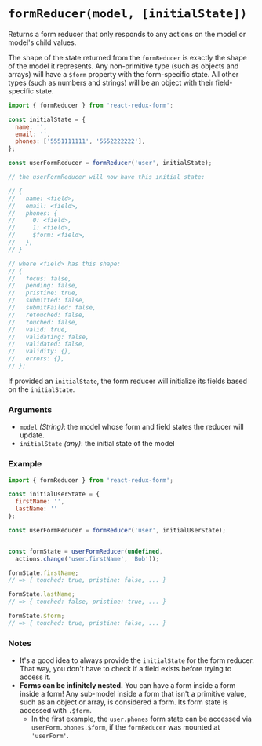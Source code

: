 # `formReducer(model, [initialState])`

Returns a form reducer that only responds to any actions on the model or model's child values.

The shape of the state returned from the `formReducer` is exactly the shape of the model it represents. Any non-primitive type (such as objects and arrays) will have a `$form` property with the form-specific state. All other types (such as numbers and strings) will be an object with their field-specific state.

```jsx
import { formReducer } from 'react-redux-form';

const initialState = {
  name: '',
  email: '',
  phones: ['5551111111', '5552222222'],
};

const userFormReducer = formReducer('user', initialState);

// the userFormReducer will now have this initial state:

// {
//   name: <field>,
//   email: <field>,
//   phones: {
//     0: <field>,
//     1: <field>,
//     $form: <field>,
//   },
// }

// where <field> has this shape:
// {
//   focus: false,
//   pending: false,
//   pristine: true,
//   submitted: false,
//   submitFailed: false,
//   retouched: false,
//   touched: false,
//   valid: true,
//   validating: false,
//   validated: false,
//   validity: {},
//   errors: {},
// };
```

If provided an `initialState`, the form reducer will initialize its fields based on the `initialState`.

### Arguments
- `model` _(String)_: the model whose form and field states the reducer will update.
- `initialState` _(any)_: the initial state of the model

### Example

```jsx
import { formReducer } from 'react-redux-form';

const initialUserState = {
  firstName: '',
  lastName: ''
};

const userFormReducer = formReducer('user', initialUserState);


const formState = userFormReducer(undefined,
  actions.change('user.firstName', 'Bob'));

formState.firstName;
// => { touched: true, pristine: false, ... }

formState.lastName;
// => { touched: false, pristine: true, ... }

formState.$form;
// => { touched: true, pristine: false, ... }
```

### Notes
- It's a good idea to always provide the `initialState` for the form reducer. That way, you don't have to check if a field exists before trying to access it.
- **Forms can be infinitely nested.** You can have a form inside a form inside a form! Any sub-model inside a form that isn't a primitive value, such as an object or array, is considered a form. Its form state is accessed with `.$form`.
  - In the first example, the `user.phones` form state can be accessed via `userForm.phones.$form`, if the `formReducer` was mounted at `'userForm'`.


